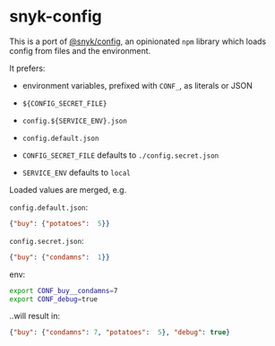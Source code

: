 # snyk-config

This is a port of [@snyk/config](https://github.com/snyk/config),
an opinionated `npm` library which loads config from files and
the environment.

It prefers:

 * environment variables, prefixed with `CONF_`, as literals or JSON
 * `${CONFIG_SECRET_FILE}`
 * `config.${SERVICE_ENV}.json`
 * `config.default.json`


 * `CONFIG_SECRET_FILE` defaults to `./config.secret.json`
 * `SERVICE_ENV` defaults to `local`

Loaded values are merged, e.g.

`config.default.json`:
```json
{"buy": {"potatoes":  5}}
```

`config.secret.json`:
```json
{"buy": {"condamns":  1}}
```

env:
```bash
export CONF_buy__condamns=7
export CONF_debug=true
```

..will result in:
```json
{"buy": {"condamns": 7, "potatoes":  5}, "debug": true}
```
